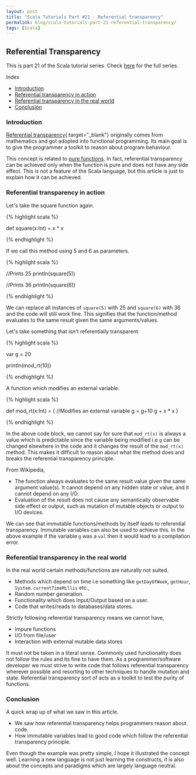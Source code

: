 ```yaml
---
layout: post
title: "Scala Tutorials Part #21 - Referential transparency"
permalink: blog/scala-tutorials-part-21-referential-transparency/
tags: [Scala]
---
```


Referential Transparency
------------------------

This is part 21 of the Scala tutorial series. Check [here](/blog/scala-articles-index/) for the full series.

<i class="fa fa-list-ul fa-lg space-right"></i> Index

- [Introduction](#Intro)
- [Referential transparency in action](#InAction)
- [Referential transparency in the real world](#RealWorld)
- [Conclusion](#Conclusion)

<h3><b><a name = "Intro" class="inter-header">Introduction</a></b></h3>

[Referential transparency](https://en.wikipedia.org/wiki/Referential_transparency){:target="_blank"} originally comes from mathematics and got adopted 
into functional programming. Its main goal is to give the programmer a toolkit to reason about program behaviour.

This concept is related to [pure functions](/blog/scala-tutorials-part-9-intro-to-functional-programming/#PureFunctions). In fact, referential 
transparency can be achieved only when the function is pure and does not have any side effect. This is not a feature of the Scala language, but this 
article is just to explain how it can be achieved.

<h3><b><a name = "InAction" class="inter-header">Referential transparency in action</a></b></h3>

Let's take the square function again.

{% highlight scala %}

def square(x:Int) = x * x

{% endhighlight %}

If we call this method using 5 and 6 as parameters.

{% highlight scala %}

  //Prints 25
  println(square(5))

  //Prints 36
  println(square(6))

{% endhighlight %}

We can replace all instances of `square(5)` with 25 and `square(6)` with 36 and the code will still work fine. This signifies that the function/method
evaluates to the same result given the same arguments/values.

Let's take something that isn't referentially transparent.

{% highlight scala %}

  var g = 20

  println(mod_rt(10))

{% endhighlight %}

A function which modifies an external variable.

{% highlight scala %}

def mod_rt(x:Int) = {
  //Modifies an external variable
  g = g+10
  g + x * x	
} 

{% endhighlight %}


In the above code block, we cannot say for sure that `mod_rt(x)` is always a value which is predictable since the variable being modified i.e `g` 
can be changed elsewhere in the code and it changes the result of the `mod_rt(x)` method. This makes it difficult to reason about what the method does 
and breaks the referential transparency principle. 

From Wikipedia,

- The function always evaluates to the same result value given the same argument value(s). It cannot depend on any hidden state or value, and it cannot 
depend on any I/O.
- Evaluation of the result does not cause any semantically observable side effect or output, such as mutation of mutable objects or 
output to I/O devices.

We can see that immutable functions/methods by itself leads to referential transparency. Immutable variables can also be used to achieve this. In the 
above example if the variable `g` was a `val` then it would lead to a compilation error.

<h3><b><a name = "RealWorld" class="inter-header">Referential transparency in the real world</a></b></h3>

In the real world certain methods/functions are naturally not suited.

- Methods which depend on time i.e something like `getDayOfWeek`,  `getHour`, `System.currentTimeMillis` etc.,
- Random number generation.
- Functionality which does Input/Output based on a user.
- Code that writes/reads to databases/data stores.

Strictly following referential transparency means we cannot have,

- Impure functions
- I/O from file/user
- Interaction with external mutable data stores

It must not be taken in a literal sense. Commonly used functionality does not follow the rules and its fine to have them. As a programmer/software 
developer we must strive to write code that follows referential transparency wherever possible and resorting to other techniques to handle mutation 
and state. Referential transparency sort of acts as a toolkit to test the purity of functions.

<h3><b><a name = "Conclusion" class="inter-header">Conclusion</a></b></h3>

A quick wrap up of what we saw in this article.

- We saw how referential transparency helps programmers reason about code.
- How immutable variables lead to good code which follow the referential transparency principle.

Even though the example was pretty simple, I hope it illustrated the concept well. Learning a new language is not just learning the constructs, 
it is also about the concepts and paradigms which are largely language neutral.
